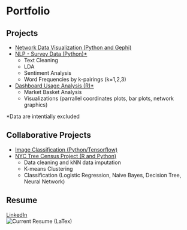 # Portfolio

## Projects
- [Network Data Visualization (Python and Gephi)](https://github.com/ElizabethSeidle/Portfolio/tree/master/Network%20Graphic)
- [NLP - Survey Data (Python)*](OtherProjects/NLP_workfromhome.ipynb)
    - Text Cleaning
    - LDA
    - Sentiment Analysis
    - Word Frequencies by k-pairings (k=1,2,3)
- [Dashboard Usage Analysis (R)*](OtherProjects/Apriori_MBA)
    - Market Basket Analysis 
    - Visualizations (parrallel coordinates plots, bar plots, network graphics)
    
*Data are intentially excluded

## Collaborative Projects
- [Image Classification (Python/Tensorflow)](https://github.com/kbfoerster/GroceryFeathersClassification)
- [NYC Tree Census Project (R and Python)](https://github.com/kbfoerster/nyctrees)
    - Data cleaning and kNN data imputation
    - K-means Clustering
    - Classification (Logistic Regression, Naive Bayes, Decision Tree, Neural Network)

## Resume
[LinkedIn](https://www.linkedin.com/in/elizabeth-seidle/) <br/>
![Current Resume (LaTex)](OtherProjects/Latex_Seidle_Resume_2020.png)
<br/>
